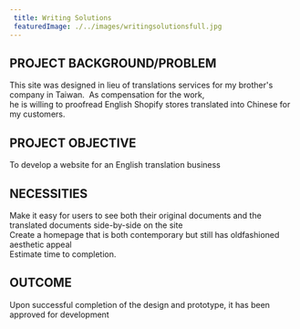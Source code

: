 ```yaml
---
 title: Writing Solutions
 featuredImage: ./../images/writingsolutionsfull.jpg
---
```

## PROJECT BACKGROUND/PROBLEM
This site was designed in lieu of translations services for my brother&apos;s company in Taiwan. 
As compensation for the work, he is willing to proofread English Shopify stores translated into Chinese for my customers.

## PROJECT OBJECTIVE
To develop a website for an English translation business

## NECESSITIES
Make it easy for users to see both their original documents and the translated documents side-by-side on the site<br />
Create a homepage that is both contemporary but still has oldfashioned aesthetic appeal<br />
Estimate time to completion.
<br />
## OUTCOME
Upon successful completion of the design and prototype, it has been approved for development